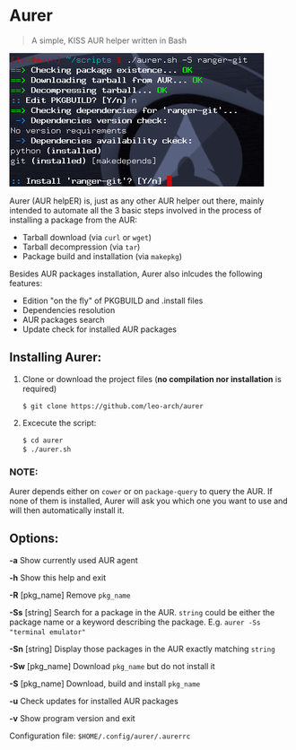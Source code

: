 # Aurer
> A simple, KISS AUR helper written in Bash

![alt_tag](https://github.com/leo-arch/aurer/blob/master/aurer.png)

Aurer (AUR helpER) is, just as any other AUR helper out there, mainly intended to automate all the 3 basic steps involved in the process of installing a package from the AUR: 
* Tarball download (via `curl` or `wget`)
* Tarball decompression (via `tar`)
* Package build and installation (via `makepkg`)

Besides AUR packages installation, Aurer also inlcudes the following features:

* Edition "on the fly" of PKGBUILD and .install files
* Dependencies resolution
* AUR packages search
* Update check for installed AUR packages 

## Installing Aurer:

1. Clone or download the project files (**no compilation nor installation** is required)

       $ git clone https://github.com/leo-arch/aurer

2. Excecute the script:
    
       $ cd aurer
       $ ./aurer.sh

### NOTE: 
Aurer depends either on `cower` or on `package-query` to query the AUR. If none of them is installed, Aurer will ask you which one you want to use and will then automatically install it.

## Options:

**-a**               Show currently used AUR agent

**-h**               Show this help and exit

**-R** [pkg_name]    Remove `pkg_name`

**-Ss** [string]     Search for a package in the AUR. `string` could be either the package name or a keyword describing the package. E.g.           `aurer -Ss "terminal emulator"`

**-Sn** [string]     Display those packages in the AUR exactly matching `string`

**-Sw** [pkg_name]   Download `pkg_name` but do not install it

**-S** [pkg_name]    Download, build and install `pkg_name`

**-u**               Check updates for installed AUR packages

**-v**               Show program version and exit

Configuration file: `$HOME/.config/aurer/.aurerrc`
